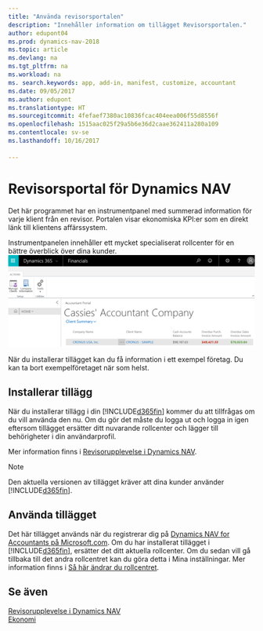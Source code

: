```yaml
---
title: "Använda revisorsportalen"
description: "Innehåller information om tillägget Revisorsportalen."
author: edupont04
ms.prod: dynamics-nav-2018
ms.topic: article
ms.devlang: na
ms.tgt_pltfrm: na
ms.workload: na
ms. search.keywords: app, add-in, manifest, customize, accountant
ms.date: 09/05/2017
ms.author: edupont
ms.translationtype: HT
ms.sourcegitcommit: 4fefaef7380ac10836fcac404eea006f55d8556f
ms.openlocfilehash: 1515aac025f29a5b6e36d2caae362411a280a109
ms.contentlocale: sv-se
ms.lasthandoff: 10/16/2017

---
```

# <a name="accountant-portal-for-dynamics-nav"></a>Revisorsportal för Dynamics NAV
Det här programmet har en instrumentpanel med summerad information för varje klient från en revisor. Portalen visar ekonomiska KPI:er som en direkt länk till klientens affärssystem.  

Instrumentpanelen innehåller ett mycket specialiserat rollcenter för en bättre överblick över dina kunder.  
[![Revisorsportal](./media/ui-extensions-accportal/accountant-portal.png)](https://go.microsoft.com/fwlink/?linkid=851257)

När du installerar tillägget kan du få information i ett exempel företag. Du kan ta bort exempelföretaget när som helst.  

## <a name="installing-the-extension"></a>Installerar tillägg
När du installerar tillägg i din [!INCLUDE[d365fin](includes/d365fin_md.md)] kommer du att tillfrågas om du vill använda den nu. Om du gör det måste du logga ut och logga in igen eftersom tillägget ersätter ditt nuvarande rollcenter och lägger till behörigheter i din användarprofil.  

Mer information finns i [Revisorupplevelse i Dynamics NAV](finance-accounting.md).  

> [!NOTE]  
>  Den aktuella versionen av tillägget kräver att dina kunder använder [!INCLUDE[d365fin](includes/d365fin_md.md)].  

## <a name="using-the-extension"></a>Använda tillägget
Det här tillägget används när du registrerar dig på [Dynamics NAV for Accountants på Microsoft.com](https://www.microsoft.com/en-us/dynamics365/financial-insights-for-accountants). Om du har installerat tillägget i [!INCLUDE[d365fin](includes/d365fin_md.md)], ersätter det ditt aktuella rollcenter. Om du sedan vill gå tillbaka till det andra rollcentret kan du göra detta i Mina inställningar. Mer information finns i [Så här ändrar du rollcentret](change-role.md).  

## <a name="see-also"></a>Se även
[Revisorupplevelse i Dynamics NAV](finance-accounting.md)  
[Ekonomi](finance.md)  

